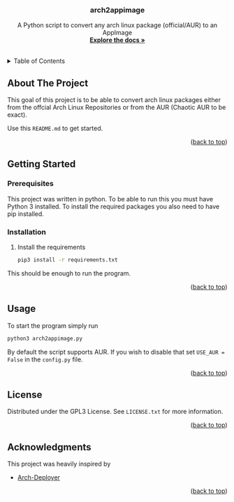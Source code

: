 <!-- Improved compatibility of back to top link: See: https://github.com/othneildrew/Best-README-Template/pull/73 -->
<a name="readme-top"></a>
<!--
*** Thanks for checking out the Best-README-Template. If you have a suggestion
*** that would make this better, please fork the repo and create a pull request
*** or simply open an issue with the tag "enhancement".
*** Don't forget to give the project a star!
*** Thanks again! Now go create something AMAZING! :D
-->



<!-- PROJECT SHIELDS -->
<!--
*** I'm using markdown "reference style" links for readability.
*** Reference links are enclosed in brackets [ ] instead of parentheses ( ).
*** See the bottom of this document for the declaration of the reference variables
*** for contributors-url, forks-url, etc. This is an optional, concise syntax you may use.
*** https://www.markdownguide.org/basic-syntax/#reference-style-links
-->




<!-- PROJECT LOGO -->
<br />
<div align="center">
  <h3 align="center">arch2appimage</h3>

  <p align="center">
    A Python script to convert any arch linux package (official/AUR) to an AppImage
    <br />
    <a href="#"><strong>Explore the docs »</strong></a>
    <br />
    <br />
  </p>
</div>



<!-- TABLE OF CONTENTS -->
<details>
  <summary>Table of Contents</summary>
  <ol>
    <li>
      <a href="#about-the-project">About The Project</a>
      <ul>
        <li><a href="#built-with">Built With</a></li>
      </ul>
    </li>
    <li>
      <a href="#getting-started">Getting Started</a>
      <ul>
        <li><a href="#prerequisites">Prerequisites</a></li>
        <li><a href="#installation">Installation</a></li>
      </ul>
    </li>
    <li><a href="#usage">Usage</a></li>
    <li><a href="#roadmap">Roadmap</a></li>
    <li><a href="#contributing">Contributing</a></li>
    <li><a href="#license">License</a></li>
    <li><a href="#contact">Contact</a></li>
    <li><a href="#acknowledgments">Acknowledgments</a></li>
  </ol>
</details>



<!-- ABOUT THE PROJECT -->
## About The Project
This goal of this project is to be able to convert arch linux packages either from the offcial Arch Linux Repositories or from the AUR (Chaotic AUR to be exact).

Use this `README.md` to get started.

<p align="right">(<a href="#readme-top">back to top</a>)</p>

<!-- GETTING STARTED -->
## Getting Started
### Prerequisites
This project was written in python. To be able to run this you must have Python 3 installed. To install the required packages you also need to have pip installed.

### Installation
1. Install the requirements
   ```sh
   pip3 install -r requirements.txt
   ```
This should be enough to run the program.

<p align="right">(<a href="#readme-top">back to top</a>)</p>

<!-- USAGE EXAMPLES -->
## Usage
To start the program simply run
   ```sh
   python3 arch2appimage.py
   ```

By default the script supports AUR. If you wish to disable that set `USE_AUR = False` in the `config.py` file.

<p align="right">(<a href="#readme-top">back to top</a>)</p>

<!-- LICENSE -->
## License

Distributed under the GPL3 License. See `LICENSE.txt` for more information.

<p align="right">(<a href="#readme-top">back to top</a>)</p>

<!-- ACKNOWLEDGMENTS -->
## Acknowledgments
This project was heavily inspired by

* [Arch-Deployer](hthttps://github.com/ivan-hc/Arch-Deployer)

<p align="right">(<a href="#readme-top">back to top</a>)</p>
